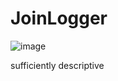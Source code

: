 # JoinLogger
![image](https://github.com/user-attachments/assets/93f1d264-5326-4b5a-97fd-4cb75e394df4)



sufficiently descriptive
